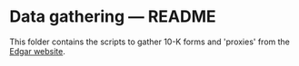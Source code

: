 # Data gathering ― README

This folder contains the scripts to gather 10-K forms and 'proxies' from the
[Edgar website](https://www.sec.gov/).